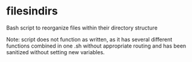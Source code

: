 # filesindirs
Bash script to reorganize files within their directory structure

Note: script does not function as written, as it has several different functions combined in one .sh without appropriate routing and has been sanitized without setting new variables.
